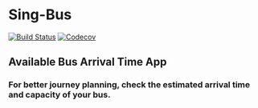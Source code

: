 # Sing-Bus

[![Build Status](https://travis-ci.org/ashishsingh4u/sing-bus.svg?branch=master)](https://travis-ci.org/ashishsingh4u/sing-bus) [![Codecov](https://img.shields.io/codecov/c/github/ashishsingh4u/sing-bus.svg)](https://codecov.io/gh/ashishsingh4u/sing-bus)

## Available Bus Arrival Time App

### For better journey planning, check the estimated arrival time and capacity of your bus.
